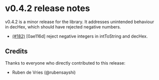 # v0.4.2 release notes

v0.4.2 is a minor release for the library. It addresses unintended behaviour in decHex, 
which should have rejected negative numbers. 

   - [(#182)](https://github.com/phpecc/phpecc/pull/182) [0ae116d] reject negative integers in intToString and decHex.

## Credits

Thanks to everyone who directly contributed to this release:

 - Ruben de Vries (@rubensayshi)
